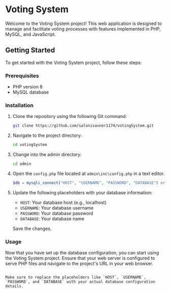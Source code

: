 
# Voting System

Welcome to the Voting System project! This web application is designed to manage and facilitate voting processes with features implemented in PHP, MySQL, and JavaScript.

## Getting Started

To get started with the Voting System project, follow these steps:

### Prerequisites

- PHP version 8
- MySQL database

### Installation

1. Clone the repository using the following Git command:

   ```bash
   git clone https://github.com/salonisavner1174/votingSystem.git
   ```

2. Navigate to the project directory:

   ```bash
   cd votingSystem
   ```

3. Change into the admin directory:

   ```bash
   cd admin
   ```

4. Open the `config.php` file located at `admin\inc\config.php` in a text editor.

   ```php
   $db = mysqli_connect("HOST", "USERNAME", "PASSWORD", "DATABASE") or die("Connectivity Failed");
   ```

5. Update the following placeholders with your database information:

   - `HOST`: Your database host (e.g., localhost)
   - `USERNAME`: Your database username
   - `PASSWORD`: Your database password
   - `DATABASE`: Your database name

   Save the changes.

### Usage

Now that you have set up the database configuration, you can start using the Voting System project. Ensure that your web server is configured to serve PHP files and navigate to the project's URL in your web browser.

```

Make sure to replace the placeholders like `HOST`, `USERNAME`, `PASSWORD`, and `DATABASE` with your actual database configuration details.